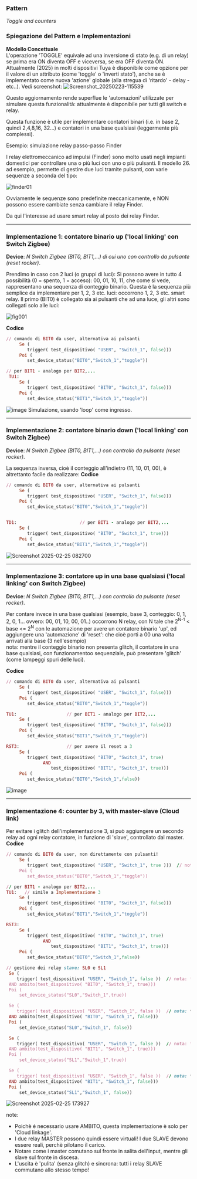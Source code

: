 ### Pattern 
_Toggle and counters_


### Spiegazione del Pattern e Implementazioni

**Modello Concettuale**  
L'operazione 'TOGGLE' equivale ad una inversione di stato (e.g. di un relay) se prima era ON diventa OFF e viceversa, se era OFF diventa ON.<br>
Attualmente (2025) in molti dispositivi Tuya è disponibile come opzione per il valore di un attributo (come 'toggle' o 'inverti stato'), anche se è implementato come nuova 'azione' globale (alla stregua di 'ritardo' - delay - etc..). Vedi screenshot:
![Screenshot_20250223-115539](https://github.com/user-attachments/assets/5f223434-b0f2-4e99-99ba-c380ac12b10a)

Questo aggiornamento rende superflue le 'automazioni' utilizzate per simulare questa funzionalità: attualmente è disponibile per tutti gli switch e relay.

Questa funzione è utile per implementare contatori binari (i.e. in base 2, quindi 2,4,8,16, 32...) e contatori in una base qualsiasi (leggermente più complessi).

Esempio: simulazione relay passo-passo Finder

I relay elettromeccanico ad impulsi (Finder) sono molto usati negli impianti domestici per controllare una o più luci con uno o più pulsanti. Il modello 26. ad esempio, permette di gestire due luci tramite pulsanti, con varie sequenze a seconda del tipo:

![finder01](https://github.com/user-attachments/assets/1fa05d9d-947a-4944-a6ed-d1b5cc226ee5)

Ovviamente le sequenze sono predefinite meccanicamente, e NON possono essere cambiate senza cambiare il relay Finder.

Da qui l'interesse ad usare smart relay al posto dei relay Finder.

---
### Implementazione 1: contatore binario up ('local linking' con Switch Zigbee)

**Device**:  _N Switch Zigbee (BIT0, BIT1,...) di cui uno con controllo da pulsante (reset rocker)_.

Prendimo in caso con 2 luci (o gruppi di luci): Si possono avere in tutto 4 possibilità (0 = spento, 1 = acceso): 00, 01, 10, 11, che come si vede, rappresentano una sequenza di conteggio binario.
Questa è la sequenza più semplice da implementare per 1, 2, 3 etc. luci: occorrono 1, 2, 3 etc. smart relay. Il primo (BIT0) è collegato sia ai pulsanti che ad una luce, gli altri sono collegati solo alle luci:

![fig001](https://github.com/user-attachments/assets/08601739-e811-4408-8b76-de448febe187)

**Codice**
```ruby
// comando di BIT0 da user, alternativa ai pulsanti 
     Se ( 
        trigger( test_dispositivo( "USER", "Switch_1", false)))
     Poi (
        set_device_status("BIT0","Switch_1","toggle"))

// per BIT1 - analogo per BIT2,...
 TU1:
     Se ( 
        trigger( test_dispositivo( "BIT0", "Switch_1", false)))
     Poi (
        set_device_status("BIT1","Switch_1","toggle"))
```
  ![image](https://github.com/user-attachments/assets/5107e6c2-f0ef-4927-b579-50bd101a3cd3)
Simulazione, usando 'loop' come ingresso.

---
### Implementazione 2: contatore binario down ('local linking' con Switch Zigbee)

**Device**:  _N Switch Zigbee (BIT0, BIT1,...)  con controllo da pulsante (reset rocker)_.

La sequenza inversa, cioè il conteggio all'indietro (11, 10, 01, 00), è altrettanto facile da realizzare:
**Codice**
```ruby
// comando di BIT0 da user, alternativa ai pulsanti
     Se ( 
        trigger( test_dispositivo( "USER", "Switch_1", false)))
     Poi (
        set_device_status("BIT0","Switch_1","toggle"))


TD1:                        // per BIT1 - analogo per BIT2,...
     Se ( 
        trigger( test_dispositivo( "BIT0", "Switch_1", true)))
     Poi (
        set_device_status("BIT1","Switch_1","toggle"))
```
![Screenshot 2025-02-25 082700](https://github.com/user-attachments/assets/923caad3-f436-4a5b-99cf-ff0faa399aa6)

---
### Implementazione 3: contatore up in una base qualsiasi ('local linking' con Switch Zigbee)

**Device**:  _N Switch Zigbee (BIT0, BIT1,...) con controllo da pulsante (reset rocker)_.

Per contare invece in una base qualsiasi (esempio, base 3, conteggio: 0, 1, 2, 0, 1... ovvero: 00, 01, 10, 00, 01..) 
occorrono N relay, con N  tale che  2<sup>N-1</sup> &lt; base &lt;= 2<sup>N</sup> con le automazione per avere un contatore binario 'up', ed aggiungere una 'automazione' di 'reset': che cioè porti a 00 una volta arrivati alla base (3 nell'esempio)<br>
nota: mentre il conteggio binario non presenta glitch, il contatore in una base qualsiasi, con funzionamentoo sequenziale, può presentare 'glitch' (come lampeggi spuri delle luci).

**Codice**
```ruby
// comando di BIT0 da user, alternativa ai pulsanti
     Se ( 
        trigger( test_dispositivo( "USER", "Switch_1", false)))
     Poi (
        set_device_status("BIT0","Switch_1","toggle"))

TU1:                   // per BIT1 - analogo per BIT2,...
     Se ( 
        trigger( test_dispositivo( "BIT0", "Switch_1", false)))
     Poi (
        set_device_status("BIT1","Switch_1","toggle"))

RST3:                  // per avere il reset a 3
     Se ( 
        trigger( test_dispositivo( "BIT0", "Switch_1", true)
              AND
                 test_dispositivo( "BIT1", "Switch_1", true)))
     Poi (
        set_device_status("BIT0","Switch_1",false))

```
![image](https://github.com/user-attachments/assets/4e232f17-dd66-4548-a147-53c95b8265d5)


---
### Implementazione 4: counter by 3, with master-slave (Cloud link)

Per evitare i glitch dell'implementazione 3, si può aggiungere un secondo relay ad ogni relay contatore, in funzione di 'slave', controllato dal master. 
**Codice**
```ruby
// comando di BIT0 da user, non direttamente con pulsanti!
     Se ( 
        trigger( test_dispositivo( "USER", "Switch_1", true )))  // nota: true!
     Poi (
        set_device_status("BIT0","Switch_1","toggle"))

// per BIT1 - analogo per BIT2,...
TU1:   // simile a Implementazione 3
     Se ( 
        trigger( test_dispositivo( "BIT0", "Switch_1", false)))
     Poi (
        set_device_status("BIT1","Switch_1","toggle"))

RST3:
     Se ( 
        trigger( test_dispositivo( "BIT0", "Switch_1", true)
              AND
                 test_dispositivo( "BIT1", "Switch_1", true)))
     Poi (
        set_device_status("BIT0","Switch_1",false))

// gestione dei relay slave: SL0 e SL1
 Se (
    trigger( test_dispositivo( "USER", "Switch_1", false ))  // nota: false!
 AND ambito(test_dispositivo( "BIT0", "Switch_1", true)))
 Poi (
     set_device_status("SL0","Switch_1",true))

 Se (
    trigger( test_dispositivo( "USER", "Switch_1", false ))  // nota: false!
 AND ambito(test_dispositivo( "BIT0", "Switch_1", false)))
 Poi (
     set_device_status("SL0","Switch_1", false))

 Se (
    trigger( test_dispositivo( "USER", "Switch_1", false ))  // nota: false!
 AND ambito(test_dispositivo( "BIT1", "Switch_1", true)))
 Poi (
     set_device_status("SL1","Switch_1",true))

 Se (
    trigger( test_dispositivo( "USER", "Switch_1", false ))  // nota: false!
 AND ambito(test_dispositivo( "BIT1", "Switch_1", false)))
 Poi (
     set_device_status("SL1","Switch_1", false))
```
![Screenshot 2025-02-25 173927](https://github.com/user-attachments/assets/0f7e4135-3520-4ded-9819-56285c1bd5b8)


note:<br>
* Poichè é necessario usare AMBITO, questa implementazione è solo per 'Cloud linkage'.
* I due relay MASTER possono quindi essere virtuali! I due SLAVE devono essere reali, perchè pilotano il carico.
* Notare come i master comutano sul fronte in salita dell'input, mentre gli slave sul fronte in discesa.
* L'uscita è 'pulita' (senza glitch) e sincrona: tutti i relay SLAVE commutano allo stesso tempo!

